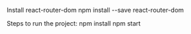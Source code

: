 Install react-router-dom
npm install --save react-router-dom

Steps to run the project:
npm install
npm start
